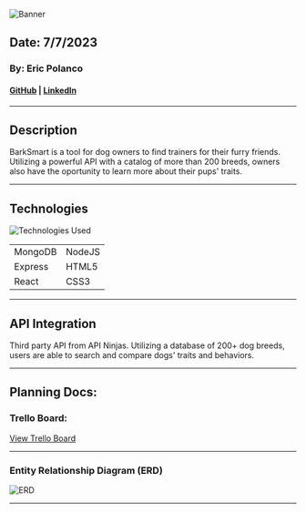 
![Banner](https://i.imgur.com/88FN6Ac.png)

## Date: 7/7/2023

### By: Eric Polanco

#### [GitHub](https://github.com/epolancot) | [LinkedIn](www.linkedin.com/in/epolancot) 

---
## **Description**
BarkSmart is a tool for dog owners to find trainers for their furry friends. Utilizing a powerful API with a catalog of more than 200 breeds, owners also have the oportunity to learn more about their pups' traits.  


---
## Technologies

![Technologies Used](https://skillicons.dev/icons?i=mongo,express,react,nodejs,html,css)

|            |          |
| ---------- | -------- |
| MongoDB    | NodeJS   |
| Express    | HTML5    |
| React      | CSS3     |
---

## API Integration

Third party API from API Ninjas. Utilizing a database of 200+ dog breeds, users are able to search and compare dogs' traits and behaviors.

---

## Planning Docs:

### Trello Board:

[View Trello Board](https://trello.com/b/kytxUmaE/barksmart)

---

### Entity Relationship Diagram (ERD)
![ERD](https://i.imgur.com/Zt3YNOs.png)

---

